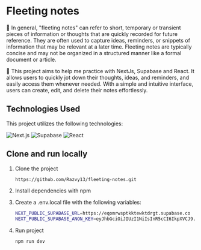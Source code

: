 # Fleeting notes

📝 In general, "fleeting notes" can refer to short, temporary or transient pieces of information or thoughts that are quickly recorded for future reference. They are often used to capture ideas, reminders, or snippets of information that may be relevant at a later time. Fleeting notes are typically concise and may not be organized in a structured manner like a formal document or article.

🚀 This project aims to help me practice with NextJs, Supabase and React. It allows users to quickly jot down their thoughts, ideas, and reminders, and easily access them whenever needed. With a simple and intuitive interface, users can create, edit, and delete their notes effortlessly.

## Technologies Used

This project utilizes the following technologies:

![Next.js](https://img.shields.io/badge/-Next.js-black?style=flat-square&logo=next.js)
![Supabase](https://img.shields.io/badge/-Supabase-black?style=flat-square&logo=supabase)
![React](https://img.shields.io/badge/-React-black?style=flat-square&logo=react)

## Clone and run locally

1. Clone the project

   ```bash
   https://github.com/Razvy13/fleeting-notes.git
   ```

2. Install dependencies with npm

3. Create a .env.local file with the following variables:

   ```bash
   NEXT_PUBLIC_SUPABASE_URL=https://eqomrwsptkktewktdrgt.supabase.co
   NEXT_PUBLIC_SUPABASE_ANON_KEY=eyJhbGciOiJIUzI1NiIsInR5cCI6IkpXVCJ9.eyJpc3MiOiJzdXBhYmFzZSIsInJlZiI6ImVxb21yd3NwdGtrdGV3a3Rkcmd0Iiwicm9sZSI6ImFub24iLCJpYXQiOjE3MjUwOTAxNjMsImV4cCI6MjA0MDY2NjE2M30.kwAwxVDp4I-zMRokfGMIMwTCqk_ygxucKUrjbekkTow

   ```

4. Run project
   ```bash
   npm run dev
   ```
